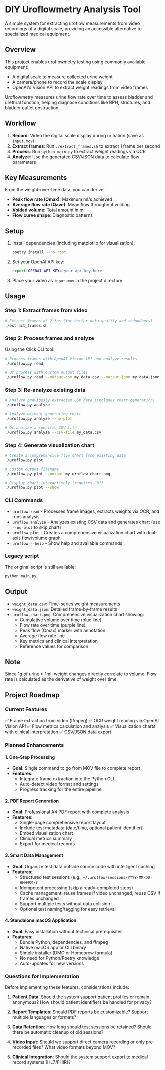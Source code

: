 # DIY Uroflowmetry Analysis Tool

A simple system for extracting uroflow measurements from video recordings of a digital scale, providing an accessible alternative to specialized medical equipment.

## Overview

This project enables uroflowmetry testing using commonly available equipment:
- A digital scale to measure collected urine weight
- A camera/phone to record the scale display
- OpenAI's Vision API to extract weight readings from video frames

Uroflowmetry measures urine flow rate over time to assess bladder and urethral function, helping diagnose conditions like BPH, strictures, and bladder outlet obstruction.

## Workflow

1. **Record**: Video the digital scale display during urination (save as `input.mov`)
2. **Extract frames**: Run `./extract_frames.sh` to extract 1 frame per second
3. **Process**: Run `python main.py` to extract weight readings via OCR
4. **Analyze**: Use the generated CSV/JSON data to calculate flow parameters

## Key Measurements

From the weight-over-time data, you can derive:
- **Peak flow rate (Qmax)**: Maximum ml/s achieved
- **Average flow rate (Qave)**: Mean flow throughout voiding  
- **Voided volume**: Total amount in ml
- **Flow curve shape**: Diagnostic patterns

## Setup

1. Install dependencies (including matplotlib for visualization):
   ```bash
   poetry install --no-root
   ```

2. Set your OpenAI API key:
   ```bash
   export OPENAI_API_KEY='your-api-key-here'
   ```

3. Place your video as `input.mov` in the project directory

## Usage

### Step 1: Extract frames from video
```bash
# Extract frames at 2 fps (for better data quality and redundancy)
./extract_frames.sh
```

### Step 2: Process frames and analyze

Using the Click CLI tool:

```bash
# Process frames with OpenAI Vision API and analyze results
./uroflow.py read

# Or process with custom output files
./uroflow.py read --output-csv my_data.csv --output-json my_data.json
```

### Step 3: Re-analyze existing data

```bash
# Analyze previously extracted CSV data (includes chart generation)
./uroflow.py analyze

# Analyze without generating chart
./uroflow.py analyze --no-plot

# Or analyze a specific CSV file
./uroflow.py analyze --csv-file my_data.csv
```

### Step 4: Generate visualization chart

```bash
# Create a comprehensive flow chart from existing data
./uroflow.py plot

# Custom output filename
./uroflow.py plot --output my_uroflow_chart.png

# Display chart interactively (requires GUI)
./uroflow.py plot --show
```

### CLI Commands

- `uroflow read` - Processes frame images, extracts weights via OCR, and runs analysis
- `uroflow analyze` - Analyzes existing CSV data and generates chart (use `--no-plot` to skip chart)
- `uroflow plot` - Creates a comprehensive visualization chart with dual-axis flow/volume graph
- `uroflow --help` - Show help and available commands

### Legacy script

The original script is still available:
```bash
python main.py
```

## Output

- `weight_data.csv`: Time-series weight measurements
- `weight_data.json`: Detailed frame-by-frame results
- `uroflow_chart.png`: Comprehensive visualization chart showing:
  - Cumulative volume over time (blue line)
  - Flow rate over time (purple line)
  - Peak flow (Qmax) marker with annotation
  - Average flow rate line
  - Key metrics and clinical interpretation
  - Reference values for comparison

## Note

Since 1g of urine ≈ 1ml, weight changes directly correlate to volume. Flow rate is calculated as the derivative of weight over time.

## Project Roadmap

### Current Features
✅ Frame extraction from video (ffmpeg)
✅ OCR weight reading via OpenAI Vision API
✅ Flow metrics calculation and analysis
✅ Visualization charts with clinical interpretation
✅ CSV/JSON data export

### Planned Enhancements

#### 1. One-Step Processing
- **Goal**: Single command to go from MOV file to complete report
- **Features**:
  - Integrate frame extraction into the Python CLI
  - Auto-detect video format and settings
  - Progress tracking for the entire pipeline

#### 2. PDF Report Generation
- **Goal**: Professional A4 PDF report with complete analysis
- **Features**:
  - Single-page comprehensive report layout
  - Include test metadata (date/time, optional patient identifier)
  - Embed visualization chart
  - Clinical metrics summary
  - Export for medical records

#### 3. Smart Data Management
- **Goal**: Organize test data outside source code with intelligent caching
- **Features**:
  - Structured test sessions (e.g., `~/.uroflow/sessions/YYYY-MM-DD-HHMMSS/`)
  - Idempotent processing (skip already-completed steps)
  - Cache management: reuse frames if video unchanged, reuse CSV if frames unchanged
  - Support multiple tests without data collision
  - Optional test naming/tagging for easy retrieval

#### 4. Standalone macOS Application
- **Goal**: Easy installation without technical prerequisites
- **Features**:
  - Bundle Python, dependencies, and ffmpeg
  - Native macOS app or CLI binary
  - Simple installer (DMG or Homebrew formula)
  - No need for Python/Poetry knowledge
  - Auto-updates for new versions

### Questions for Implementation

Before implementing these features, considerations include:

1. **Patient Data**: Should the system support patient profiles or remain anonymous? How should patient identifiers be handled for privacy?

2. **Report Templates**: Should PDF reports be customizable? Support multiple languages or formats?

3. **Data Retention**: How long should test sessions be retained? Should there be automatic cleanup of old sessions?

4. **Video Input**: Should we support direct camera recording or only pre-recorded files? What video formats beyond MOV?

5. **Clinical Integration**: Should the system support export to medical record systems (HL7/FHIR)?
